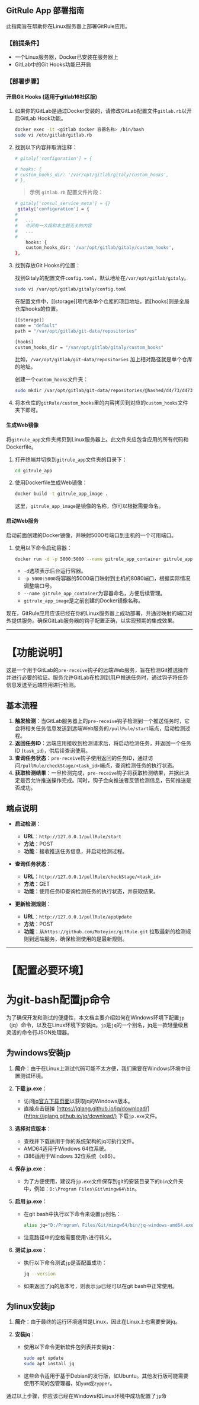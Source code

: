 ## GitRule App 部署指南

此指南旨在帮助你在Linux服务器上部署GitRule应用。

### 【前提条件】

- 一个Linux服务器，Docker已安装在服务器上
- GitLab中的Git Hooks功能已开启

### 【部署步骤】

#### 开启Git Hooks (适用于gitlab16社区版)

1. 如果你的GitLab是通过Docker安装的，请修改GitLab配置文件`gitlab.rb`以开启GitLab Hook功能。

    ```bash
    docker exec -it <gitlab docker 容器名称> /bin/bash
    sudo vi /etc/gitlab/gitlab.rb
    ```

2. 找到以下内容并取消注释：

    ```bash
    # gitaly['configuration'] = {
    ```

    ```bash
    # hooks: {
    # custom_hooks_dir: '/var/opt/gitlab/gitaly/custom_hooks',
    # },
    ```

    > 示例 `gitlab.rb` 配置文件片段：

    ```bash
    # gitaly['consul_service_meta'] = {}
     gitaly['configuration'] = {
    #
    #   ...
    #   中间有一大段和本主题无关的内容
    #   ...
    #   
        hooks: {
        custom_hooks_dir: '/var/opt/gitlab/gitaly/custom_hooks',
    },
    ```

3. 找到存放Git Hooks的位置：

    找到Gitaly的配置文件`config.toml`，默认地址在`/var/opt/gitlab/gitaly`。

    ```bash
    sudo vi /var/opt/gitlab/gitaly/config.toml
    ```

    在配置文件中，[[storage]]项代表单个仓库的项目地址，而[hooks]则是全局仓库hooks的位置。

    ```bash
    [[storage]]
    name = "default"
    path = "/var/opt/gitlab/git-data/repositories"

    [hooks]
    custom_hooks_dir = "/var/opt/gitlab/gitaly/custom_hooks"
    ```

    比如，`/var/opt/gitlab/git-data/repositories` 加上相对路径就是单个仓库的地址。

    创建一个`custom_hooks`文件夹：

    ```bash
    sudo mkdir /var/opt/gitlab/git-data/repositories/@hashed/d4/73/d47353d0c07d8b6c5f59718b9b51f90de3a2301965e16eee0a3a666ec13ab35.git/custom_hooks
    ```

4. 将本仓库的`gitRule/custom_hooks`里的内容拷贝到对应的`custom_hooks`文件夹下即可。

#### 生成Web镜像

将`gitrule_app`文件夹拷贝到Linux服务器上。此文件夹应包含应用的所有代码和Dockerfile。

1. 打开终端并切换到`gitrule_app`文件夹的目录下：

    ```bash
    cd gitrule_app
    ```

2. 使用Dockerfile生成Web镜像：

    ```bash
    docker build -t gitrule_app_image .
    ```

   这里，`gitrule_app_image`是镜像的名称，你可以根据需要命名。

#### 启动Web服务

启动前面创建的Docker镜像，并映射5000号端口到主机的一个可用端口。

1. 使用以下命令启动容器：

    ```bash
    docker run -d -p 5000:5000 --name gitrule_app_container gitrule_app_image
    ```

   - `-d`选项表示后台运行容器。
   - `-p 5000:5000`将容器的5000端口映射到主机的8080端口，根据实际情况调整端口号。
   - `--name gitrule_app_container`为容器命名，方便后续管理。
   - `gitrule_app_image`是之前创建的Docker镜像名称。

现在，GitRule应用应该已经在你的Linux服务器上成功部署，并通过映射的端口对外提供服务。确保GitLab服务器的钩子配置正确，以实现预期的集成效果。

-----

# 【功能说明】

这是一个用于GitLab的`pre-receive`钩子的远端Web服务，旨在检测Git推送操作并进行必要的验证。服务允许GitLab在检测到用户推送任务时，通过钩子将任务信息发送至远端应用进行检测。

## 基本流程

1. **触发检测**：当GitLab服务器上的`pre-receive`钩子检测到一个推送任务时，它会将相关任务信息发送到远端Web服务的`/pullRule/start`端点，启动检测过程。
2. **返回任务ID**：远端应用接收到检测请求后，将启动检测任务，并返回一个任务ID (`task_id`)，供后续查询使用。
3. **查询任务状态**：`pre-receive`钩子使用返回的任务ID，通过访问`/pullRule/checkStage/<task_id>`端点，查询检测任务的执行状态。
4. **获取检测结果**：一旦检测完成，`pre-receive`钩子将获取检测结果，并据此决定是否允许推送操作完成。同时，钩子会向推送者反馈检测信息，告知推送是否成功。

## 端点说明

- **启动检测**：
  - **URL**：`http://127.0.0.1/pullRule/start`
  - **方法**：POST
  - **功能**：接收推送任务信息，并启动检测过程。

- **查询任务状态**：
  - **URL**：`http://127.0.0.1/pullRule/checkStage/<task_id>`
  - **方法**：GET
  - **功能**：使用任务ID查询检测任务的执行状态，并获取结果。

- **更新检测规则**：
  - **URL**：`http://127.0.0.1/pullRule/appUpdate`
  - **方法**：POST
  - **功能**：从`https://github.com/Motoyinc/gitRule.git` 拉取最新的检测规则到远端服务，确保检测使用的是最新规则。

-----

# 【配置必要环境】
# 为git-bash配置jp命令
为了确保开发和测试的便捷性，本文档主要介绍如何在Windows环境下配置`jp`（jq）命令，以及在Linux环境下安装jq。`jp`是`jq`的一个别名，jq是一款轻量级且灵活的命令行JSON处理器。

## 为windows安装jp

1. **简介**：由于在Linux上测试代码可能不太方便，我们需要在Windows环境中设置测试环境。

2. **下载 jp.exe**：
   - 访问[jq官方下载页面](https://stedolan.github.io/jq/download/)以获取jq的Windows版本。
   - 直接点击链接 [https://jqlang.github.io/jq/download/](https://jqlang.github.io/jq/download/) 下载`jp.exe`文件。

3. **选择对应版本**：
   - 查找并下载适用于你的系统架构的jq可执行文件。
   - AMD64适用于Windows 64位系统。
   - i386适用于Windows 32位系统（x86）。

4. **保存 jp.exe**：
   - 为了方便使用，建议将`jp.exe`文件保存到git的安装目录下的`bin`文件夹中，例如：`D:\Program Files\Git\mingw64\bin`。

5. **启用 jp.exe**：
   - 在git bash中执行以下命令来设置`jp`别名：
     ```bash
     alias jq="D:/Program\ Files/Git/mingw64/bin/jq-windows-amd64.exe"
     ```
   - 注意路径中的空格需要使用`\`进行转义。

6. **测试 jp.exe**：
   - 执行以下命令测试`jp`是否配置成功：
     ```bash
     jq --version
     ```
   - 如果返回了jq的版本号，则表示`jp`已经可以在git bash中正常使用。


## 为linux安装jp

1. **简介**：由于最终的运行环境通常是Linux，因此在Linux上也需要安装jq。

2. **安装jq**：
   - 使用以下命令更新软件包列表并安装jq：
     ```bash
     sudo apt update
     sudo apt install jq
     ```
   - 这些命令适用于基于Debian的发行版，如Ubuntu。其他发行版可能需要使用不同的包管理器，如`yum`或`zypper`。

通过以上步骤，你应该已经在Windows和Linux环境中成功配置了`jp`命

